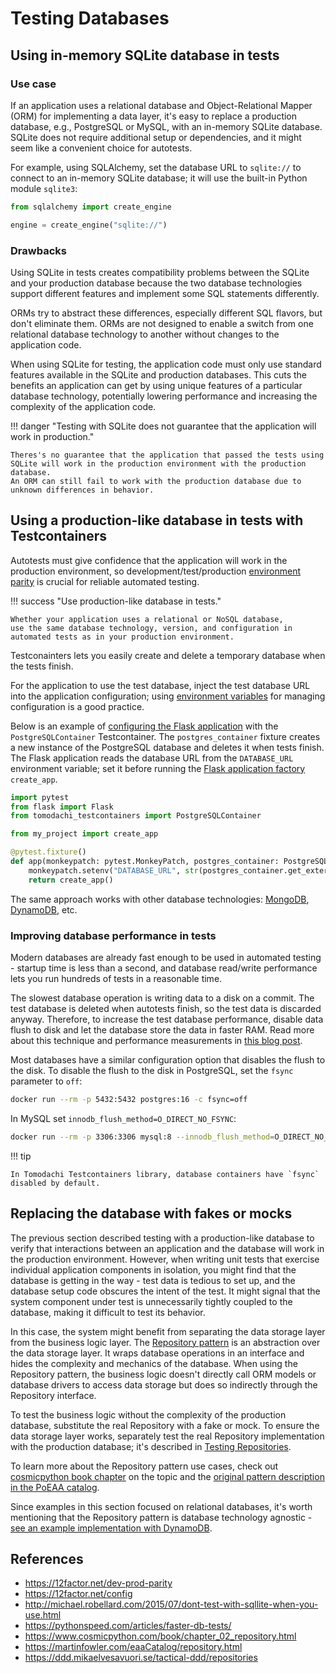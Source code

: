 # Testing Databases

## Using in-memory SQLite database in tests

### Use case

If an application uses a relational database and Object-Relational Mapper (ORM) for implementing a data layer,
it's easy to replace a production database, e.g., PostgreSQL or MySQL, with an in-memory SQLite database.
SQLite does not require additional setup or dependencies, and it might seem like a convenient choice for autotests.

For example, using SQLAlchemy, set the database URL to `sqlite://` to connect to an in-memory SQLite database;
it will use the built-in Python module `sqlite3`:

```py
from sqlalchemy import create_engine

engine = create_engine("sqlite://")
```

### Drawbacks

Using SQLite in tests creates compatibility problems between the SQLite and your production database
because the two database technologies support different features and implement some SQL statements differently.

ORMs try to abstract these differences, especially different SQL flavors, but don't eliminate them.
ORMs are not designed to enable a switch from one relational database technology to another without changes to the application code.

When using SQLite for testing, the application code must only use standard features available in the SQLite and production databases.
This cuts the benefits an application can get by using unique features of a particular database technology,
potentially lowering performance and increasing the complexity of the application code.

!!! danger "Testing with SQLite does not guarantee that the application will work in production."

    Theres's no guarantee that the application that passed the tests using SQLite will work in the production environment with the production database.
    An ORM can still fail to work with the production database due to unknown differences in behavior.

## Using a production-like database in tests with Testcontainers

Autotests must give confidence that the application will work in the production environment,
so development/test/production [environment parity](https://12factor.net/dev-prod-parity) is crucial for reliable automated testing.

!!! success "Use production-like database in tests."

    Whether your application uses a relational or NoSQL database,
    use the same database technology, version, and configuration in automated tests as in your production environment.

Testconainters lets you easily create and delete a temporary database when the tests finish.

For the application to use the test database, inject the test database URL into the application configuration;
using [environment variables](https://12factor.net/config) for managing configuration is a good practice.

Below is an example of [configuring the Flask application](https://flask.palletsprojects.com/en/3.0.x/testing/) with the `PostgreSQLContainer` Testcontainer.
The `postgres_container` fixture creates a new instance of the PostgreSQL database and deletes it when tests finish.
The Flask application reads the database URL from the `DATABASE_URL` environment variable;
set it before running the [Flask application factory](https://flask.palletsprojects.com/en/3.0.x/tutorial/factory/) `create_app`.

```py
import pytest
from flask import Flask
from tomodachi_testcontainers import PostgreSQLContainer

from my_project import create_app

@pytest.fixture()
def app(monkeypatch: pytest.MonkeyPatch, postgres_container: PostgreSQLContainer) -> Flask:
    monkeypatch.setenv("DATABASE_URL", str(postgres_container.get_external_url()))
    return create_app()
```

The same approach works with other database technologies: [MongoDB](https://hub.docker.com/_/mongo), [DynamoDB](https://hub.docker.com/r/localstack/localstack/), etc.

### Improving database performance in tests

Modern databases are already fast enough to be used in automated testing -
startup time is less than a second, and database read/write performance lets you run hundreds of tests in a reasonable time.

The slowest database operation is writing data to a disk on a commit.
The test database is deleted when autotests finish, so the test data is discarded anyway.
Therefore, to increase the test database performance, disable data flush to disk and let the database store the data in faster RAM.
Read more about this technique and performance measurements in [this blog post](https://pythonspeed.com/articles/faster-db-tests/).

Most databases have a similar configuration option that disables the flush to the disk.
To disable the flush to the disk in PostgreSQL, set the `fsync` parameter to `off`:

```sh
docker run --rm -p 5432:5432 postgres:16 -c fsync=off
```

In MySQL set `innodb_flush_method=O_DIRECT_NO_FSYNC`:

```sh
docker run --rm -p 3306:3306 mysql:8 --innodb_flush_method=O_DIRECT_NO_FSYNC
```

!!! tip

    In Tomodachi Testcontainers library, database containers have `fsync` disabled by default.

## Replacing the database with fakes or mocks

The previous section described testing with a production-like database to verify that interactions
between an application and the database will work in the production environment.
However, when writing unit tests that exercise individual application components in isolation,
you might find that the database is getting in the way - test data is tedious to set up, and the database setup code obscures the intent of the test.
It might signal that the system component under test is unnecessarily tightly coupled to the database, making it difficult to test its behavior.

In this case, the system might benefit from separating the data storage layer from the business logic layer.
The [Repository pattern](https://martinfowler.com/eaaCatalog/repository.html) is an abstraction over the data storage layer.
It wraps database operations in an interface and hides the complexity and mechanics of the database.
When using the Repository pattern, the business logic doesn't directly call ORM models or database drivers to access data storage
but does so indirectly through the Repository interface.

To test the business logic without the complexity of the production database, substitute the real Repository with a fake or mock.
To ensure the data storage layer works, separately test the real Repository implementation with the production database;
it's described in [Testing Repositories](./testing-repositories.md).

To learn more about the Repository pattern use cases,
check out [cosmicpython book chapter](https://www.cosmicpython.com/book/chapter_02_repository.html) on the topic
and the [original pattern description in the PoEAA catalog](https://martinfowler.com/eaaCatalog/repository.html).

Since examples in this section focused on relational databases,
it's worth mentioning that the Repository pattern is database technology agnostic -
[see an example implementation with DynamoDB](https://ddd.mikaelvesavuori.se/tactical-ddd/repositories).

## References

- <https://12factor.net/dev-prod-parity>
- <https://12factor.net/config>
- <http://michael.robellard.com/2015/07/dont-test-with-sqllite-when-you-use.html>
- <https://pythonspeed.com/articles/faster-db-tests/>
- <https://www.cosmicpython.com/book/chapter_02_repository.html>
- <https://martinfowler.com/eaaCatalog/repository.html>
- <https://ddd.mikaelvesavuori.se/tactical-ddd/repositories>
